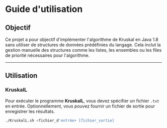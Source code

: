 # Guide d'utilisation

## Objectif

Ce projet a pour objectif d'implémenter l'algorithme de Kruskal en Java 1.8 sans utiliser de structures de données prédéfinies du langage. Cela inclut la gestion manuelle des structures comme les listes, les ensembles ou les files de priorité nécessaires pour l'algorithme.

---

## Utilisation

### **KruskalL**

Pour exécuter le programme **KruskalL**, vous devez spécifier un fichier `.txt` en entrée. Optionnellement, vous pouvez fournir un fichier de sortie pour enregistrer les résultats.

```bash
./KruskalL.sh <fichier_d'entrée> [fichier_sortie]
